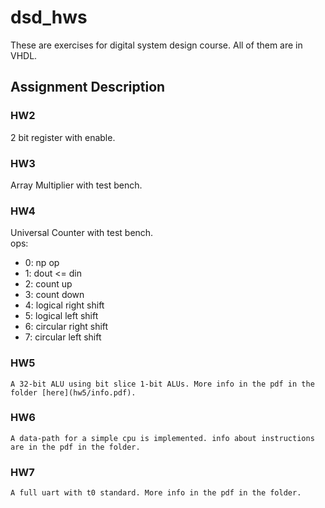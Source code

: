 # dsd_hws
These are exercises for digital system design course. All of them are in VHDL.

## Assignment Description

### HW2
2 bit register with enable.

### HW3
Array Multiplier with test bench.

### HW4 
Universal Counter with test bench.  
ops:  
- 0: np op
- 1: dout <= din
- 2: count up
- 3: count down
- 4: logical right shift
- 5: logical left shift
- 6: circular right shift
- 7: circular left shift

### HW5
	A 32-bit ALU using bit slice 1-bit ALUs. More info in the pdf in the folder [here](hw5/info.pdf).

### HW6
	A data-path for a simple cpu is implemented. info about instructions are in the pdf in the folder.

### HW7
	A full uart with t0 standard. More info in the pdf in the folder.
